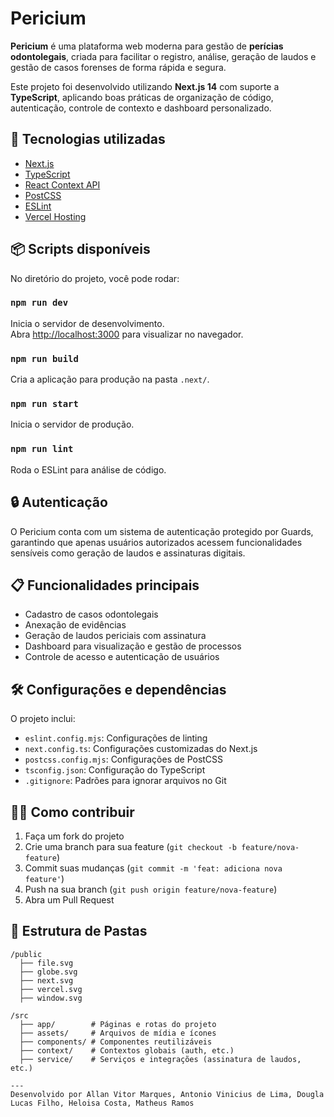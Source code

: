 # Pericium

**Pericium** é uma plataforma web moderna para gestão de **perícias odontolegais**, criada para facilitar o registro, análise, geração de laudos e gestão de casos forenses de forma rápida e segura.

Este projeto foi desenvolvido utilizando **Next.js 14** com suporte a **TypeScript**, aplicando boas práticas de organização de código, autenticação, controle de contexto e dashboard personalizado.

## 🚀 Tecnologias utilizadas

- [Next.js](https://nextjs.org/)
- [TypeScript](https://www.typescriptlang.org/)
- [React Context API](https://react.dev/learn/scaling-up-with-reducer-and-context)
- [PostCSS](https://postcss.org/)
- [ESLint](https://eslint.org/)
- [Vercel Hosting](https://vercel.com/)

## 📦 Scripts disponíveis

No diretório do projeto, você pode rodar:

### `npm run dev`
Inicia o servidor de desenvolvimento.  
Abra [http://localhost:3000](http://localhost:3000) para visualizar no navegador.

### `npm run build`
Cria a aplicação para produção na pasta `.next/`.

### `npm run start`
Inicia o servidor de produção.

### `npm run lint`
Roda o ESLint para análise de código.

## 🔒 Autenticação

O Pericium conta com um sistema de autenticação protegido por Guards, garantindo que apenas usuários autorizados acessem funcionalidades sensíveis como geração de laudos e assinaturas digitais.

## 📋 Funcionalidades principais

- Cadastro de casos odontolegais
- Anexação de evidências
- Geração de laudos periciais com assinatura
- Dashboard para visualização e gestão de processos
- Controle de acesso e autenticação de usuários

## 🛠️ Configurações e dependências

O projeto inclui:

- `eslint.config.mjs`: Configurações de linting
- `next.config.ts`: Configurações customizadas do Next.js
- `postcss.config.mjs`: Configurações de PostCSS
- `tsconfig.json`: Configuração do TypeScript
- `.gitignore`: Padrões para ignorar arquivos no Git

## 👨‍💻 Como contribuir

1. Faça um fork do projeto
2. Crie uma branch para sua feature (`git checkout -b feature/nova-feature`)
3. Commit suas mudanças (`git commit -m 'feat: adiciona nova feature'`)
4. Push na sua branch (`git push origin feature/nova-feature`)
5. Abra um Pull Request


## 📁 Estrutura de Pastas

```plaintext
/public
  ├── file.svg
  ├── globe.svg
  ├── next.svg
  ├── vercel.svg
  ├── window.svg

/src
  ├── app/        # Páginas e rotas do projeto
  ├── assets/     # Arquivos de mídia e ícones
  ├── components/ # Componentes reutilizáveis
  ├── context/    # Contextos globais (auth, etc.)
  ├── service/    # Serviços e integrações (assinatura de laudos, etc.)

---
Desenvolvido por Allan Vitor Marques, Antonio Vinicius de Lima, Dougla Lucas Filho, Heloisa Costa, Matheus Ramos


